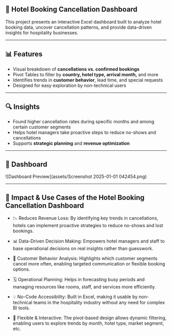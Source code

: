 ## 🏨 Hotel Booking Cancellation Dashboard

This project presents an interactive Excel dashboard built to analyze hotel booking data, uncover cancellation patterns, and provide data-driven insights for hospitality businesses.

---

## 📊 Features

- Visual breakdown of **cancellations vs. confirmed bookings**
- Pivot Tables to filter by **country, hotel type, arrival month,** and more
- Identifies trends in **customer behavior**, lead time, and special requests
- Designed for easy exploration by non-technical users

---

## 🔍 Insights

- Found higher cancellation rates during specific months and among certain customer segments
- Helps hotel managers take proactive steps to reduce no-shows and cancellations
- Supports **strategic planning** and **revenue optimization**

---

## 📸 Dashboard

![Dashboard Preview](assets/Screenshot 2025-01-01 042454.png)

---

## 🎯 Impact & Use Cases of the Hotel Booking Cancellation Dashboard

- 📉 Reduces Revenue Loss: By identifying key trends in cancellations, hotels can implement proactive strategies to reduce no-shows and lost bookings.

- 📊 Data-Driven Decision Making: Empowers hotel managers and staff to base operational decisions on real insights rather than guesswork.

- 🎯 Customer Behavior Analysis: Highlights which customer segments cancel more often, enabling targeted communication or flexible booking options.

- 🗓️ Operational Planning: Helps in forecasting busy periods and managing resources like rooms, staff, and services more efficiently.

- 💡 No-Code Accessibility: Built in Excel, making it usable by non-technical teams in the hospitality industry without any need for complex BI tools.

- 🔁 Flexible & Interactive: The pivot-based design allows dynamic filtering, enabling users to explore trends by month, hotel type, market segment, etc.
